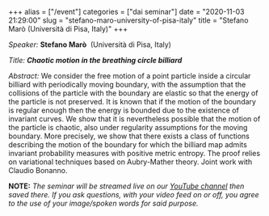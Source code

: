 +++
alias = ["/event"]
categories = ["dai seminar"]
date = "2020-11-03 21:29:00"
slug = "stefano-maro-university-of-pisa-italy"
title = "Stefano Marò (Università di Pisa, Italy)"
+++
<div class="tribe-events-single-event-description tribe-events-content">

*Speaker:* **Stefano Marò**  (Università di Pisa, Italy)

*Title: **Chaotic motion in the breathing circle billiard***

*Abstract:* We consider the free motion of a point particle inside a
circular billiard with periodically moving boundary, with the assumption
that the collisions of the particle with the boundary are elastic so
that the energy of the particle is not preserved. It is known that if
the motion of the boundary is regular enough then the energy is bounded
due to the existence of invariant curves. We show that it is
nevertheless possible that the motion of the particle is chaotic, also
under regularity assumptions for the moving boundary. More precisely, we
show that there exists a class of functions describing the motion of the
boundary for which the billiard map admits invariant probability
measures with positive metric entropy. The proof relies on variational
techniques based on Aubry-Mather theory. Joint work with Claudio
Bonanno.

</div>

**NOTE:** *The seminar will be streamed live on our [YouTube
channel](https://www.youtube.com/channel/UCyNNg155G3iLS7l-qZjboyg) then
saved there. If you ask questions, with your video feed on or off, you
agree to the use of your image/spoken words for said purpose.*
